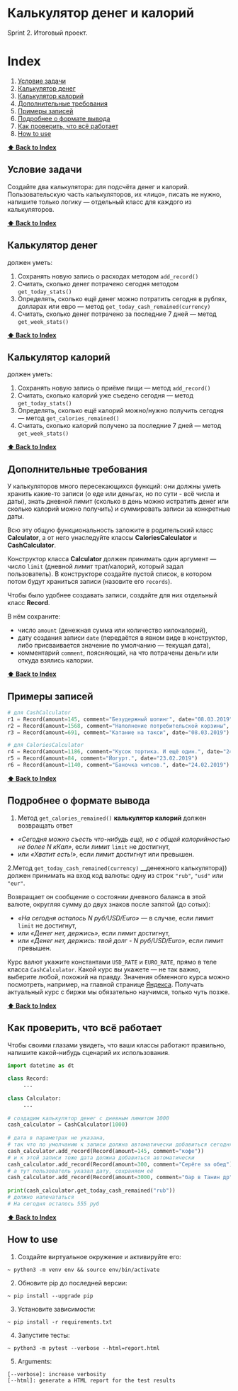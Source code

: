 # Калькулятор денег и калорий
Sprint 2. Итоговый проект.


# Index
1. [Условие задачи](#technical-requirement)
2. [Калькулятор денег](#money-calculator)
3. [Калькулятор калорий](#calories-calculator)
4. [Дополнительные требования](#additional-requirements)
5. [Примеры записей](#examples)
6. [Подробнее о формате вывода](#more-about-the-output-format)
7. [Как проверить, что всё работает](#how-to-check)
8. [How to use](#how-to-use)

**[⬆ Back to Index](#index)**
## Условие задачи
Создайте два калькулятора: для подсчёта денег и калорий. 
Пользовательскую часть калькуляторов, их «лицо», писать не нужно, напишите только логику — отдельный класс для каждого из калькуляторов.

**[⬆ Back to Index](#index)**
## Калькулятор денег
должен уметь:
1. Сохранять новую запись о расходах методом `add_record()`
2. Считать, сколько денег потрачено сегодня методом `get_today_stats()`
3. Определять, сколько ещё денег можно потратить сегодня в рублях, долларах или евро — метод `get_today_cash_remained(currency)`
4. Считать, сколько денег потрачено за последние 7 дней — метод `get_week_stats()`

**[⬆ Back to Index](#index)**
## Калькулятор калорий
должен уметь:

1. Сохранять новую запись о приёме пищи — метод `add_record()`
2. Считать, сколько калорий уже съедено сегодня — метод `get_today_stats()`
3. Определять, сколько ещё калорий можно/нужно получить сегодня — метод `get_calories_remained()`
4. Считать, сколько калорий получено за последние 7 дней — метод `get_week_stats()`

**[⬆ Back to Index](#index)**
## Дополнительные требования
У калькуляторов много пересекающихся функций: они должны уметь хранить какие-то записи 
(о еде или деньгах, но по сути - всё числа и даты), знать дневной лимит 
(сколько в день можно истратить денег или сколько калорий можно получить) и 
суммировать записи за конкретные даты. 

Всю эту общую функциональность заложите в родительский класс __Calculator__, 
а от него унаследуйте классы __CaloriesCalculator__ и __CashCalculator__.

Конструктор класса __Calculator__ должен принимать один аргумент — 
число `limit` (дневной лимит трат/калорий, который задал пользователь). 
В конструкторе создайте пустой список, в котором потом будут храниться записи (назовите его `records`).

Чтобы было удобнее создавать записи, создайте для них отдельный класс __Record__. 

В нём сохраните:
* число `amount` (денежная сумма или количество килокалорий),
* дату создания записи `date` (передаётся в явном виде в конструктор, либо присваивается значение по умолчанию — текущая дата),
* комментарий `comment`, поясняющий, на что потрачены деньги или откуда взялись калории.

**[⬆ Back to Index](#index)**
## Примеры записей
```python
# для CashCalculator 
r1 = Record(amount=145, comment="Безудержный шопинг", date="08.03.2019")
r2 = Record(amount=1568, comment="Наполнение потребительской корзины", date="09.03.2019")
r3 = Record(amount=691, comment="Катание на такси", date="08.03.2019")

# для CaloriesCalculator
r4 = Record(amount=1186, comment="Кусок тортика. И ещё один.", date="24.02.2019")
r5 = Record(amount=84, comment="Йогурт.", date="23.02.2019")
r6 = Record(amount=1140, comment="Баночка чипсов.", date="24.02.2019")
```

**[⬆ Back to Index](#index)**
## Подробнее о формате вывода

1. Метод `get_calories_remained()` __калькулятор калорий__ должен возвращать ответ
* _«Сегодня можно съесть что-нибудь ещё, но с общей калорийностью не более N кКал»_, если лимит `limit` не достигнут,
* или _«Хватит есть!»_, если лимит достигнут или превышен.

2.Метод `get_today_cash_remained(currency)` __денежного калькулятора)) должен 
принимать на вход код валюты: одну из строк `"rub"`, `"usd"` или `"eur"`.

Возвращает он сообщение о состоянии дневного баланса в этой валюте, 
округляя сумму до двух знаков после запятой (до сотых):

* _«На сегодня осталось N руб/USD/Euro»_ — в случае, если лимит `limit` не достигнут,
* или _«Денег нет, держись»_, если лимит достигнут,
* или _«Денег нет, держись: твой долг - N руб/USD/Euro»_, если лимит превышен.

Курс валют укажите константами `USD_RATE` и `EURO_RATE`, прямо в теле класса `CashCalculator`. 
Какой курс вы укажете — не так важно, выберите любой, похожий на правду. 
Значения обменного курса можно посмотреть, например, на главной странице [Яндекса](https://yandex.ru). 
Получать актуальный курс с биржи мы обязательно научимся, только чуть позже.

**[⬆ Back to Index](#index)**
## Как проверить, что всё работает
Чтобы своими глазами увидеть, что ваши классы работают правильно, напишите какой-нибудь сценарий их использования.

```python
import datetime as dt
        
class Record:
     ...
        
class Calculator:
     ...
        
# создадим калькулятор денег с дневным лимитом 1000
cash_calculator = CashCalculator(1000)
        
# дата в параметрах не указана, 
# так что по умолчанию к записи должна автоматически добавиться сегодняшняя дата
cash_calculator.add_record(Record(amount=145, comment="кофе")) 
# и к этой записи тоже дата должна добавиться автоматически
cash_calculator.add_record(Record(amount=300, comment="Серёге за обед"))
# а тут пользователь указал дату, сохраняем её
cash_calculator.add_record(Record(amount=3000, comment="бар в Танин др", date="08.11.2019"))
                
print(cash_calculator.get_today_cash_remained("rub"))
# должно напечататься
# На сегодня осталось 555 руб
```

**[⬆ Back to Index](#index)**
## How to use

1. Создайте виртуальное окружение и активируйте его:
```shell script
~ python3 -m venv env && source env/bin/activate
```
2. Обновите pip до последней версии:
```shell script
~ pip install --upgrade pip
```
3. Установите зависимости:
```shell script
~ pip install -r requirements.txt
```
4. Запустите тесты:
```shell script
~ python3 -m pytest --verbose --html=report.html
```
5. Arguments:
```
[--verbose]: increase verbosity
[--html]: generate a HTML report for the test results
```